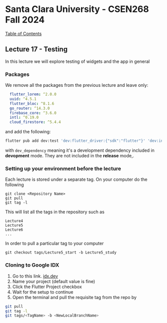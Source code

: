 # Santa Clara University - CSEN268 Fall 2024

[Table of Contents](/toc.md)


## Lecture 17 - Testing
In this lecture we will explore testing of widgets and the app in general

### Packages
We remove all the packages from the previous lecture and leave only:
```yaml
  flutter_lorem: ^2.0.0
  uuid: ^4.5.1
  flutter_bloc: ^8.1.6
  go_router: ^14.3.0
  firebase_core: ^3.6.0
  intl: ^0.19.0
  cloud_firestore: ^5.4.4
```
and add the following:
```zsh
flutter pub add dev:test 'dev:flutter_driver:{"sdk":"flutter"}' 'dev:integration_test:{"sdk":"flutter"}'
```
with `dev_dependency` meaning it's a development dependency included in **devopment** mode. They are not included in the **release** mode,.


### Setting up your environment before the lecture

Each lecture is stored under a separate tag. On your computer do the following

    git clone <Repository Name>
    git pull
    git tag -l

This will list all the tags in the repository such as

    Lecture4
    Lecture5
    Lecture6
    ...

In order to pull a particular tag to your computer

    git checkout tags/Lecture5_start -b Lecture5_study

### Cloning to Google IDX

1. Go to this link. [idx.dev](https://idx.google.com/import?url=https://github.com/mehmetartun/CSEN268-F24)
2. Name your project (default value is fine)
3. Click the Flutter Project checkbox
4. Wait for the setup to continue
5. Open the terminal and pull the requisite tag from the repo by
```zsh
git pull
git tag -l
git tags/<TagName> -b <NewLocalBranchName>
```



